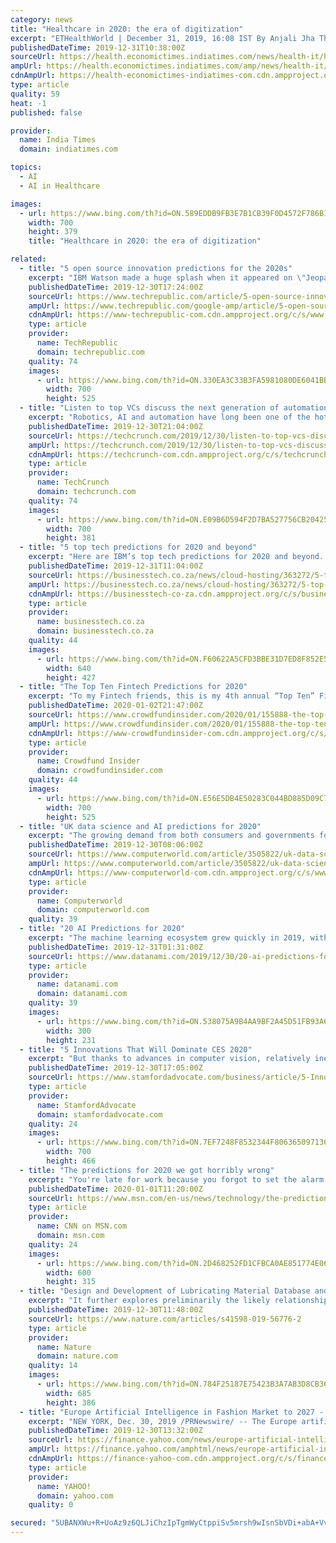 ```yaml
---
category: news
title: "Healthcare in 2020: the era of digitization"
excerpt: "ETHealthWorld | December 31, 2019, 16:08 IST By Anjali Jha The Year 2019 has seen the influx of Artificial Intelligence, Telemedicine ... With the introduction of schemes like Modicare and Ayushman Bharat Yojna, healthcare is expecting more numbers of initiatives and development in the upcoming year. It all aims toward the acceleration in ..."
publishedDateTime: 2019-12-31T10:38:00Z
sourceUrl: https://health.economictimes.indiatimes.com/news/health-it/healthcare-in-2020-the-era-of-digitization/73045907
ampUrl: https://health.economictimes.indiatimes.com/amp/news/health-it/healthcare-in-2020-the-era-of-digitization/73045907
cdnAmpUrl: https://health-economictimes-indiatimes-com.cdn.ampproject.org/c/s/health.economictimes.indiatimes.com/amp/news/health-it/healthcare-in-2020-the-era-of-digitization/73045907
type: article
quality: 59
heat: -1
published: false

provider:
  name: India Times
  domain: indiatimes.com

topics:
  - AI
  - AI in Healthcare

images:
  - url: https://www.bing.com/th?id=ON.589EDDB9FB3E7B1CB39F0D4572F786B1
    width: 700
    height: 379
    title: "Healthcare in 2020: the era of digitization"

related:
  - title: "5 open source innovation predictions for the 2020s"
    excerpt: "IBM Watson made a huge splash when it appeared on \"Jeopardy!\" in 2011, bringing artificial intelligence into the mainstream. Now, Ferris noted, AI is part of our everyday lives and we interact with Siri and Alexa daily, talk with customer service chatbots regularly, use facial recognition to unlock our gadgets, and are nearing the advent of ..."
    publishedDateTime: 2019-12-30T17:24:00Z
    sourceUrl: https://www.techrepublic.com/article/5-open-source-innovation-predictions-for-the-2020s/
    ampUrl: https://www.techrepublic.com/google-amp/article/5-open-source-innovation-predictions-for-the-2020s/
    cdnAmpUrl: https://www-techrepublic-com.cdn.ampproject.org/c/s/www.techrepublic.com/google-amp/article/5-open-source-innovation-predictions-for-the-2020s/
    type: article
    provider:
      name: TechRepublic
      domain: techrepublic.com
    quality: 74
    images:
      - url: https://www.bing.com/th?id=ON.330EA3C33B3FA5981080DE6041BBAEC6
        width: 700
        height: 525
  - title: "Listen to top VCs discuss the next generation of automation startups at TC Sessions: Robotics+AI"
    excerpt: "Robotics, AI and automation have long been one of the hottest categories for tech investments. After years and decades of talk, however, those big payouts are starting to payoff. Robotics are beginning to dominate nearly every aspect of work, from warehouse fulfillment, to agriculture to retail and construction. Our annual TC Sessions ..."
    publishedDateTime: 2019-12-30T21:04:00Z
    sourceUrl: https://techcrunch.com/2019/12/30/listen-to-top-vcs-discuss-the-next-generation-of-automation-startups-at-tc-sessions-roboticsai/
    ampUrl: https://techcrunch.com/2019/12/30/listen-to-top-vcs-discuss-the-next-generation-of-automation-startups-at-tc-sessions-roboticsai/amp/
    cdnAmpUrl: https://techcrunch-com.cdn.ampproject.org/c/s/techcrunch.com/2019/12/30/listen-to-top-vcs-discuss-the-next-generation-of-automation-startups-at-tc-sessions-roboticsai/amp/
    type: article
    provider:
      name: TechCrunch
      domain: techcrunch.com
    quality: 74
    images:
      - url: https://www.bing.com/th?id=ON.E09B6D594F2D7BA527756CB20425CB42
        width: 700
        height: 381
  - title: "5 top tech predictions for 2020 and beyond"
    excerpt: "Here are IBM’s top tech predictions for 2020 and beyond. 1. Meet Your Co-Workers. Their Initials Are A.I. Recent research on the future of work, from the MIT-IBM Watson AI Lab, shows that AI will increasingly help us with tasks that can be automated, such as scheduling. But it will have a less direct impact on jobs that require human skills ..."
    publishedDateTime: 2019-12-31T11:04:00Z
    sourceUrl: https://businesstech.co.za/news/cloud-hosting/363272/5-top-tech-predictions-for-2020-and-beyond/
    ampUrl: https://businesstech.co.za/news/cloud-hosting/363272/5-top-tech-predictions-for-2020-and-beyond/amp/
    cdnAmpUrl: https://businesstech-co-za.cdn.ampproject.org/c/s/businesstech.co.za/news/cloud-hosting/363272/5-top-tech-predictions-for-2020-and-beyond/amp/
    type: article
    provider:
      name: businesstech.co.za
      domain: businesstech.co.za
    quality: 44
    images:
      - url: https://www.bing.com/th?id=ON.F60622A5CFD3BBE31D7ED8F852E5B8F6
        width: 640
        height: 427
  - title: "The Top Ten Fintech Predictions for 2020"
    excerpt: "To my Fintech friends, this is my 4th annual “Top Ten” Fintech prediction ... A.I. Everywhere (True). This is scarily true. Elon Musk said AI is humanity’s biggest existential threat. We are now seeing A.I. used in health care, our criminal justice system and more. The inherent biases in these trained models will become a deathward ..."
    publishedDateTime: 2020-01-02T21:47:00Z
    sourceUrl: https://www.crowdfundinsider.com/2020/01/155888-the-top-ten-fintech-predictions-for-2020/
    ampUrl: https://www.crowdfundinsider.com/2020/01/155888-the-top-ten-fintech-predictions-for-2020/amp/
    cdnAmpUrl: https://www-crowdfundinsider-com.cdn.ampproject.org/c/s/www.crowdfundinsider.com/2020/01/155888-the-top-ten-fintech-predictions-for-2020/amp/
    type: article
    provider:
      name: Crowdfund Insider
      domain: crowdfundinsider.com
    quality: 44
    images:
      - url: https://www.bing.com/th?id=ON.E56E5DB4E50283C044BD885D09C73150
        width: 700
        height: 525
  - title: "UK data science and AI predictions for 2020"
    excerpt: "The growing demand from both consumers and governments for greater scrutiny of AI and data-driven technologies leads Genpact chief digital officer Sanjay Srivastava to predict the rise of digital ethics officers. \"These officers will be responsible for implementing ethical frameworks to make appropriate decisions about the use of new ..."
    publishedDateTime: 2019-12-30T08:06:00Z
    sourceUrl: https://www.computerworld.com/article/3505822/uk-data-science-and-ai-predictions-for-2020.html
    ampUrl: https://www.computerworld.com/article/3505822/uk-data-science-and-ai-predictions-for-2020.amp.html
    cdnAmpUrl: https://www-computerworld-com.cdn.ampproject.org/c/s/www.computerworld.com/article/3505822/uk-data-science-and-ai-predictions-for-2020.amp.html
    type: article
    provider:
      name: Computerworld
      domain: computerworld.com
    quality: 39
  - title: "20 AI Predictions for 2020"
    excerpt: "The machine learning ecosystem grew quickly in 2019, with an abundance of tools to help data scientists create AI applications. In 2020, we’ll see AIOps grow to help manage this tooling explosion, predicts Wilson Pang, CTO of Appen. “Large companies, like AWS, GCP, and Microsoft Azure already have good tools to support AIOps, but many ..."
    publishedDateTime: 2019-12-31T01:31:00Z
    sourceUrl: https://www.datanami.com/2019/12/30/20-ai-predictions-for-2020/
    type: article
    provider:
      name: datanami.com
      domain: datanami.com
    quality: 39
    images:
      - url: https://www.bing.com/th?id=ON.538075A9B4AA9BF2A45D51FB93A6DE57
        width: 300
        height: 231
  - title: "5 Innovations That Will Dominate CES 2020"
    excerpt: "But thanks to advances in computer vision, relatively inexpensive devices are now able to gauge health from afar. Earlier this year, researchers at the Massachusetts Institute of Technology’s IBM Watson AI Lab configured computer vision models to run on low-power devices. Thanks in part to that research, the health monitors shown at CES 2020 ..."
    publishedDateTime: 2019-12-30T17:05:00Z
    sourceUrl: https://www.stamfordadvocate.com/business/article/5-Innovations-That-Will-Dominate-CES-2020-14939244.php
    type: article
    provider:
      name: StamfordAdvocate
      domain: stamfordadvocate.com
    quality: 24
    images:
      - url: https://www.bing.com/th?id=ON.7EF7248F8532344F8063650971365353
        width: 700
        height: 466
  - title: "The predictions for 2020 we got horribly wrong"
    excerpt: "You're late for work because you forgot to set the alarm clock embedded in your forearm. Rushing out of bed, you give your family members, located thousands of miles away, a quick virtual hug, and hop into the car -- ordering your ape chauffeur to step on it."
    publishedDateTime: 2020-01-01T11:20:00Z
    sourceUrl: https://www.msn.com/en-us/news/technology/the-predictions-for-2020-we-got-horribly-wrong/ar-BBYw4g7?li=BBnbfcL
    type: article
    provider:
      name: CNN on MSN.com
      domain: msn.com
    quality: 24
    images:
      - url: https://www.bing.com/th?id=ON.2D468252FD1CFBCA0AE851774E06041A
        width: 600
        height: 315
  - title: "Design and Development of Lubricating Material Database and Research on Performance Prediction Method of Machine Learning"
    excerpt: "It further explores preliminarily the likely relationship between calculated physical parameters of lubricating oil and its respectively tribological and anti-oxidative performance as predicted by lubricant machine learning model. Success of the method facilitates in instructing the obtainment of optimal design, preparation and application for ..."
    publishedDateTime: 2019-12-30T11:48:00Z
    sourceUrl: https://www.nature.com/articles/s41598-019-56776-2
    type: article
    provider:
      name: Nature
      domain: nature.com
    quality: 14
    images:
      - url: https://www.bing.com/th?id=ON.784F25187E75423B3A7AB3D8CB36DB56
        width: 685
        height: 386
  - title: "Europe Artificial Intelligence in Fashion Market to 2027 - Regional Analysis and Forecasts by Offerings; Deployment; Application; End-User Industry"
    excerpt: "NEW YORK, Dec. 30, 2019 /PRNewswire/ -- The Europe artificial intelligence in fashion market accounted for US$ 69.2 Mn in 2018 and is expected to grow at a CAGR of 34.0% over the forecast period 2019-2027, to account for US$ 933.9 Mn in 2027. Availability of massive amount of data due to increasing proliferation of digital services such as ..."
    publishedDateTime: 2019-12-30T13:32:00Z
    sourceUrl: https://finance.yahoo.com/news/europe-artificial-intelligence-fashion-market-132000522.html
    ampUrl: https://finance.yahoo.com/amphtml/news/europe-artificial-intelligence-fashion-market-132000522.html
    cdnAmpUrl: https://finance-yahoo-com.cdn.ampproject.org/c/s/finance.yahoo.com/amphtml/news/europe-artificial-intelligence-fashion-market-132000522.html
    type: article
    provider:
      name: YAHOO!
      domain: yahoo.com
    quality: 0

secured: "5UBANXWu+R+UoAz9z6QLJiChzIpTgmWyCtppiSv5mrsh9wIsnSbVDi+abA+Vvvx/veZJyR8O2ACIvUioK5vBorZpK1AP6sVELkBOmhoRS/1jXjMA7DTbYBoDbo4L9pho8iEWYslB5vxnQhDm2fgPIkpj50TfyHsUP4BwAhRDwRHGDnBCRfyyhEW9D/5oSmVNQliRXuwgD/7DHc5eiht1exB3Kij6H0hX9Q17R0iPRBfOgQ8aWqiWzEVNCqlUBl21mo1zKbqf/2FvqZ/1xgpILQ==;O/2E9h0Q8aK4hyuyu6srFA=="
---
```



